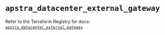 # `apstra_datacenter_external_gateway`

Refer to the Terraform Registry for docs: [`apstra_datacenter_external_gateway`](https://registry.terraform.io/providers/juniper/apstra/0.94.0/docs/resources/datacenter_external_gateway).
